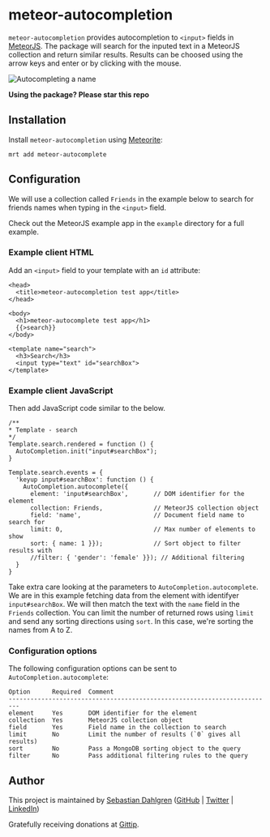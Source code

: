 meteor-autocompletion
=====================

`meteor-autocompletion` provides autocompletion to `<input>` fields in [MeteorJS](https://meteor.com). The package will search for the inputed text in a MeteorJS collection and return similar results. Results can be choosed using the arrow keys and enter or by clicking with the mouse.

![Autocompleting a name](https://raw.github.com/sebdah/meteor-autocompletion/master/docs/example.png)

**Using the package? Please star this repo**

Installation
------------

Install `meteor-autocompletion` using [Meteorite](http://oortcloud.github.io/meteorite/):

    mrt add meteor-autocomplete

Configuration
-------------

We will use a collection called `Friends` in the example below to search for friends names when typing in the `<input>` field.

Check out the MeteorJS example app in the `example` directory for a full example.

### Example client HTML

Add an `<input>` field to your template with an `id` attribute:

    <head>
      <title>meteor-autocompletion test app</title>
    </head>

    <body>
      <h1>meteor-autocomplete test app</h1>
      {{>search}}
    </body>

    <template name="search">
      <h3>Search</h3>
      <input type="text" id="searchBox">
    </template>

### Example client JavaScript

Then add JavaScript code similar to the below.

    /**
    * Template - search
    */
    Template.search.rendered = function () {
      AutoCompletion.init("input#searchBox");
    }

    Template.search.events = {
      'keyup input#searchBox': function () {
        AutoCompletion.autocomplete({
          element: 'input#searchBox',       // DOM identifier for the element
          collection: Friends,              // MeteorJS collection object
          field: 'name',                    // Document field name to search for
          limit: 0,                         // Max number of elements to show
          sort: { name: 1 }});              // Sort object to filter results with
          //filter: { 'gender': 'female' }}); // Additional filtering
      }
    }

Take extra care looking at the parameters to `AutoCompletion.autocomplete`. We are in this example fetching data from the element with identifyer `input#searchBox`. We will then match the text with the `name` field in the `Friends` collection. You can limit the number of returned rows using `limit` and send any sorting directions using `sort`. In this case, we're sorting the names from A to Z.

### Configuration options

The following configuration options can be sent to `AutoCompletion.autocomplete`:

    Option      Required  Comment
    -------------------------------------------------------------------------
    element     Yes       DOM identifier for the element
    collection  Yes       MeteorJS collection object
    field       Yes       Field name in the collection to search
    limit       No        Limit the number of results (`0` gives all results)
    sort        No        Pass a MongoDB sorting object to the query
    filter      No        Pass additional filtering rules to the query

Author
------

This project is maintained by [Sebastian Dahlgren](http://www.sebastiandahlgren.se) ([GitHub](https://github.com/sebdah) | [Twitter](https://twitter.com/sebdah) | [LinkedIn](http://www.linkedin.com/in/sebastiandahlgren))

Gratefully receiving donations at [Gittip](https://www.gittip.com/sebdah/).

